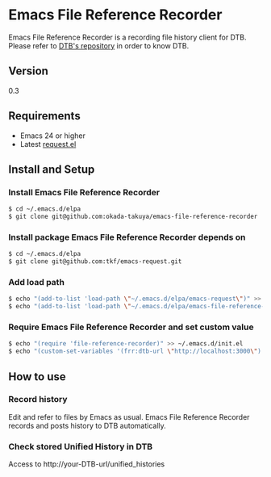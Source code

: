 # Emacs File Reference Recorder
Emacs File Reference Recorder is a recording file history client for DTB.
Please refer to [DTB's repository](https://github.com/nomlab/DTB) in order to know DTB.

## Version
0.3

## Requirements
+ Emacs 24 or higher
+ Latest [request.el](https://github.com/tkf/emacs-request)

## Install and Setup

### Install Emacs File Reference Recorder

```sh
$ cd ~/.emacs.d/elpa
$ git clone git@github.com:okada-takuya/emacs-file-reference-recorder
```

### Install package Emacs File Reference Recorder depends on

```sh
$ cd ~/.emacs.d/elpa
$ git clone git@github.com:tkf/emacs-request.git
```

### Add load path

```sh
$ echo "(add-to-list 'load-path \"~/.emacs.d/elpa/emacs-request\")" >> ~/.emacs.d/init.el
$ echo "(add-to-list 'load-path \"~/.emacs.d/elpa/emacs-file-reference-recorder\")" >> ~/.emacs.d/init.el
```

### Require Emacs File Reference Recorder and set custom value

```sh
$ echo "(require 'file-reference-recorder)" >> ~/.emacs.d/init.el
$ echo "(custom-set-variables '(frr:dtb-url \"http://localhost:3000\")'(frr:history-location \"~/.file-reference-history\"))" >> ~/.emacs.d/init.el
```

## How to use
### Record history
Edit and refer to files by Emacs as usual.
Emacs File Reference Recorder records and posts history to DTB automatically.

### Check stored Unified History in DTB
Access to http://your-DTB-url/unified_histories
